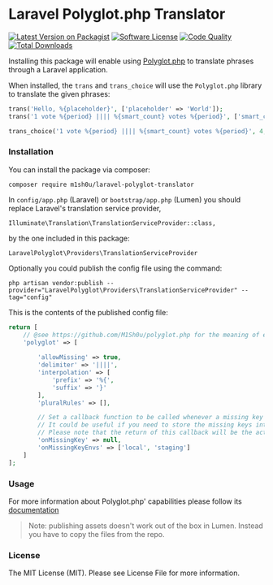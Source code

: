 # Laravel Polyglot.php Translator


[![Latest Version on Packagist](https://img.shields.io/packagist/v/m1sh0u/laravel-polyglot-translator.svg?style=flat-square)](https://packagist.org/packages/m1sh0u/laravel-polyglot-translator)
[![Software License](https://img.shields.io/badge/license-MIT-brightgreen.svg?style=flat-square)](LICENSE)
[![Code Quality](https://scrutinizer-ci.com/g/M1Sh0u/laravel-polyglot-translator/badges/quality-score.png?b=master&style=flat-square)](https://scrutinizer-ci.com/g/M1Sh0u/laravel-polyglot-translator/?branch=master)
[![Total Downloads](https://img.shields.io/packagist/dt/m1sh0u/laravel-polyglot-translator.svg?style=flat-square)](https://packagist.org/packages/m1sh0u/laravel-polyglot-translator)

Installing this package will enable using [Polyglot.php](https://github.com/M1Sh0u/polyglot.php) to translate phrases through a Laravel application.

When installed, the `trans` and `trans_choice` will use the `Polyglot.php` library to translate the given phrases:

```php
trans('Hello, %{placeholder}', ['placeholder' => 'World']);
trans('1 vote %{period} |||| %{smart_count} votes %{period}', ['smart_count' => 4, 'period' => 'today'])

trans_choice('1 vote %{period} |||| %{smart_count} votes %{period}', 4, ['period' => 'today']);
```

### Installation
You can install the package via composer:

```
composer require m1sh0u/laravel-polyglot-translator
```

In `config/app.php` (Laravel) or `bootstrap/app.php` (Lumen) you should replace Laravel's translation service provider,

```
Illuminate\Translation\TranslationServiceProvider::class,
```

by the one included in this package:

```
LaravelPolyglot\Providers\TranslationServiceProvider
```

Optionally you could publish the config file using the command:

```
php artisan vendor:publish --provider="LaravelPolyglot\Providers\TranslationServiceProvider" --tag="config"
```

This is the contents of the published config file:

```php
return [
    // @see https://github.com/M1Sh0u/polyglot.php for the meaning of each polyglot configuration parameter
    'polyglot' => [
        
        'allowMissing' => true,
        'delimiter' => '||||',
        'interpolation' => [
            'prefix' => '%{',
            'suffix' => '}'
        ],
        'pluralRules' => [],

        // Set a callback function to be called whenever a missing key is found.
        // It could be useful if you need to store the missing keys into the database or to do something else.
        // Please note that the return of this callback will be the actual string returned by the translator. @see https://github.com/M1Sh0u/polyglot.php
        'onMissingKey' => null,
        'onMissingKeyEnvs' => ['local', 'staging']
    ]
];
```

### Usage
For more information about Polyglot.php' capabilities please follow its [documentation](https://github.com/M1Sh0u/polyglot.php)

> Note: publishing assets doesn't work out of the box in Lumen. Instead you have to copy the files from the repo.

### License
The MIT License (MIT). Please see License File for more information.